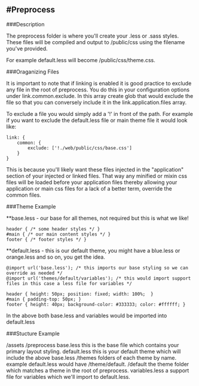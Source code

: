 #Preprocess
----

###Description

The preprocess folder is where you'll create your .less or .sass styles. These files will be compiled and 
output to /public/css using the filename you've provided.

For example default.less will become /public/css/theme.css.

###Oraganizing Files

It is important to note that if linking is enabled it is good practice to exclude any file in the root of preprocess.
You do this in your configuration options under link.common.exclude. In this array create glob that would exclude
the file so that you can conversely include it in the link.application.files array. 

To exclude a file you would simply add a '!' in front of the path. For example if you want to exclude the default.less
file or main theme file it would look like:

````
link: {
    common: {
        exclude: ['!./web/public/css/base.css']
    }
}
````

This is because you'll likely want these files injected in the "application" section of your injected or linked
files. That way any minified or mixin css files will be loaded before your application files thereby allowing your
application or main css files for a lack of a better term, override the common files. 

###Theme Example

**base.less - our base for all themes, not required but this is what we like!

````
header { /* some header styles */ }
#main { /* our main content styles */ }
footer { /* footer styles */ }
````

**default.less - this is our default theme, you might have a blue.less or orange.less and so on, you get the idea.

````
@import url('base.less'); /* this imports our base styling so we can override as needed */
@import url('themes/default/variables'); /* this would import support files in this case a less file for variables */

header { height: 50px; position: fixed; width: 100%;  }
#main { padding-top: 50px; }
footer { height: 40px; background-color: #333333; color: #ffffff; }
````

In the above both base.less and variables would be imported into default.less


###Stucture Example

/assets
    /preprocess
        base.less               this is the base file which contains your primary layout styling.
        default.less            this is your default theme which will include the above base.less
        /themes                 folders of each theme by name. example default.less would have /theme/default.
            /default            the theme folder which matches a theme in the root of preprocess.
                variables.less  a support file for variables which we'll import to default.less.
            
            
       
        
